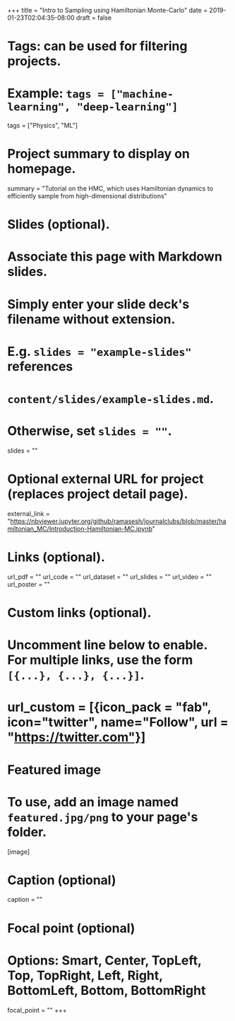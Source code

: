 +++
title = "Intro to Sampling using Hamiltonian Monte-Carlo"
date = 2019-01-23T02:04:35-08:00
draft = false

# Tags: can be used for filtering projects.
# Example: `tags = ["machine-learning", "deep-learning"]`
tags = ["Physics", "ML"]

# Project summary to display on homepage.
summary = "Tutorial on the HMC, which uses Hamiltonian dynamics to efficiently sample from high-dimensional distributions"

# Slides (optional).
#   Associate this page with Markdown slides.
#   Simply enter your slide deck's filename without extension.
#   E.g. `slides = "example-slides"` references 
#   `content/slides/example-slides.md`.
#   Otherwise, set `slides = ""`.
slides = ""

# Optional external URL for project (replaces project detail page).
external_link = "https://nbviewer.jupyter.org/github/ramasesh/journalclubs/blob/master/hamiltonian_MC/Introduction-Hamiltonian-MC.ipynb"

# Links (optional).
url_pdf = ""
url_code = ""
url_dataset = ""
url_slides = ""
url_video = ""
url_poster = ""

# Custom links (optional).
#   Uncomment line below to enable. For multiple links, use the form `[{...}, {...}, {...}]`.
# url_custom = [{icon_pack = "fab", icon="twitter", name="Follow", url = "https://twitter.com"}]

# Featured image
# To use, add an image named `featured.jpg/png` to your page's folder. 
[image]
  # Caption (optional)
  caption = ""

  # Focal point (optional)
  # Options: Smart, Center, TopLeft, Top, TopRight, Left, Right, BottomLeft, Bottom, BottomRight
  focal_point = ""
+++
